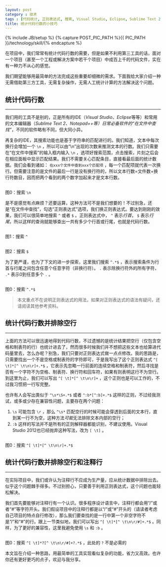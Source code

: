 ```yaml
---
layout: post
category : 技术
tags : [代码统计, 正则表达式, 搜索, Visual Studio, Eclipse, Sublime Text 2, Notepad++]
title: 统计代码行数的小技巧
---
```


{% include JB/setup %}
{% capture POST_PIC_PATH %}{{ PIC_PATH }}/technology/skill/{% endcapture %}

在项目中，我们常常有统计代码行数的需要，但是如果不利用第三工具的话，面对一个项目（甚至一个工程或解决方案中若干个项目）中成百上千的代码文件，实在有一种力不从心的感觉。

我们期望能够用最简单的方法完成这些重要却细微的需求。下面我给大家介绍一种无需借助第三方工具，无需复杂操作，无需人工统计计算的方法解决这个问题。

        
## 统计代码行数
---

我们用的工具不是别的，正是所有的IDE（*Visual Studio*、*Eclipse*等等）和常用的文本编辑器（*Sublime Text 2*、*Notepad++*等）日常必备软件的*“在文件中查找”*，不同的软件略有不同，但大同小异。

再复杂的IDE，其搜索功能也是基于字符串的匹配进行的。我们知道，文本中每次换行会增加一个 `\n` ，所以可以由“\n”出现的次数来推测文本的行数。我们只需要在“在文件中搜索”的输入框内输入 `\n` ，选项好搜索范围，点击搜索，片刻之后会在相应面板中显示匹配结果。我们不需要关心匹配条目，直接看最后面的统计数据。我们会看到诸如： ` 在xxx个文件中查到xxx个匹配项 ` ，每一个匹配项就代表一次换行。但需要注意的是文件的最后一行是没有换行符的，所以文本行数=文件数+换行符数目，因而把两个看到的两个数字加起来才是文本行数。

<p class="textCenter"><img src="{{POST_PIC_PATH}}search0.jpg" alt=""></p>
<p class="textCenter">图0：搜索 <code>\n</code> </p>

是不是感觉有点麻烦？还要运算，这种方法可不是我们想要的！不过别急，还是“在文件中查找”，勾选“正则表达式”选项，我们换正则表达式。要达到刚刚的效果，我们可以很简单地搜索 `^` 或者 `$` 。正则表达式中， `^` 表示*行首*， `$` 表示*行尾*，所以这样的查询就能够查出一共有多少个行首或行尾，也就是代码行数。

<div class="row-fluid">
	<div class="textCenter span6"><p><img src="{{POST_PIC_PATH}}search1.jpg" alt=""/></p>
		<p>图1：搜索 <code>^</code> </p>
	</div>
	<div class="textCenter span6 offset6"><p><img src="{{POST_PIC_PATH}}search2.jpg" alt=""/></p>
		<p>图2：搜索 <code>$</code> </p>
	</div>
</div>

为了更严谨，也为了下文的进一步探索，这里我们搜索 `^.*$` ，表示搜索条件为行首与行尾之间包含任意个任意字符（非换行符）。 `.` 表示除换行符外的所有字符， `.*` 表示0到任意多个 `.` 。

<p class="textCenter"><img src="{{POST_PIC_PATH}}search3.jpg" alt=""></p>
<p class="textCenter">图0：搜索 <code>^.*$</code> </p>

>本文重点不在说明正则表达式的用法，如果对正则表达式的语法有疑问，还请阅读其他参考资料。

        
## 统计代码行数并排除空行
---

上面的方法可以很迅速地得到代码行数，不过遗憾的是统计结果把空行（仅包含空格和制表符的行）也统计进去了，然而很多时候我们并不想把这些文本也给算进代码量里去，怎么办呢？别急，我们只要对正则表达式做一点点修改。我的思路是，只需要找出一个不是空格或制表符的字符即可，于是我写出了这个正则表达式 `^[ \t]*[^ \t\n\r]+.*$` ，它表示先忽略一行前面的连续空格和制表符，然后寻找是否有一个字符不为空格、制表符、换行符和回车符，如果有则表明这行不为空行。到这里为止，我们可以写出 `^[ \t]*[^ \t\n\r]+` ，这个正则也是可以工作的，不过我习惯把一行写完整。

也许有人会写出类似于 `^\s*\S+.*$` 或者 `^:b*[^:b]+.*$` 这样的正则，不过经我测试，或多或少存在兼容性问题，主要存在两个问题：
1.  `\s` 可能包含 `\r` ，那么 `^\s*` 匹配空行的时候可能会穿透到后面的文本行，直到某一行不为空，这种方法*可能*无法排除文本内部的空行；
2.  `:b` 这样的写法并不是所有的正则解释器都能识别，不建议使用。Visual Studio 2012也已经抛弃这种写法，改为 `[ \t]` 。

<p class="textCenter"><img src="{{POST_PIC_PATH}}search4.jpg" alt=""></p>
<p class="textCenter">图0：搜索 <code>^[ \t]*[^ \t\n\r]+.*$</code> </p>
        
## 统计代码行数并排除空行和注释行
---

在实际项目中，我们或许认为注释行不应成为生产量，应从统计数据中排除出去。似乎这个问题棘手得多。不过别担心，只要善于利用正则表达式，这个问题也能轻松解决。

我们首先要能够对注释行有一个认识。很多程序设计语言中，注释行都会用“/”或者“#”等字符开头。我们假设项目中的注释行都是以“/”或“#”开头的（请读者考虑自己项目的特点自行修改），那么我们要查找的是一行中第一个非空字符不是“/”和“#”的行。跟上一节类似地，我们可以写出 `^[ \t]*[^ \t\n\r/#]+.*$` 。同样，为了更好的兼容性，这里我避免使用 `\s` 和 `:b` 。

<p class="textCenter"><img src="{{POST_PIC_PATH}}search5.jpg" alt=""></p>
<p class="textCenter">图0：搜索 <code>^[ \t]*?[^ \t\n\r/#]+?.*$</code> ，此处的 <code>?</code> 不是必需的</p>

本文旨在介绍一种思路，用最简单的工具实现看似复杂的功能，省力又高效。也许你还有更好更巧的点子，欢迎与我分享。

